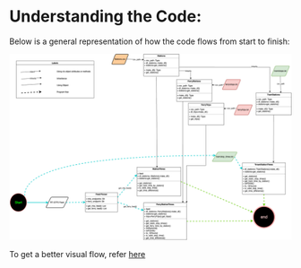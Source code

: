 # Understanding the Code:


Below is a general representation of how the code flows from start to finish:

![program flow](./diagrams/programFlow.png)

To get a better visual flow, refer [here](https://viewer.diagrams.net/?tags=%7B%7D&highlight=00000F&edit=_blank&layers=1&nav=1&title=CitizenProjectMTA.drawio#R7V1bl6K4Fv41rjXnQVdCuD5WVVd1zazu091TNWd6nlyoUZlCcIC6za8%2FCSRASFTKAkRLX5QICdmXL3vv7CQDdLV6%2BRy56%2BXXcIb9gQZmLwP0aaBpCOmIfNGS16wEapqVlSwib8bKioI771%2FMCgErffRmOBZuTMLQT7y1WDgNgwBPE6HMjaLwWbxtHvpiq2t3gaWCu6nry6V%2FerNkmZXaBijKb7G3WPKWIWD%2FTNzpwyIKHwPW3kBD8%2FST%2Fb1yeV3s%2FnjpzsLnUhG6HqCrKAyT7Nfq5Qr7lLicbNlzNxv%2Bzd87wkFS54Hb6xvj%2Btb1x9bFt%2FDrP%2Bv%2FPsQPQ2Swl0teOUHwjNCHXQZhQL4u015iWg8gV2GULMNFGLj%2BlzBck0JICv%2FGSfLKuOs%2BJiEpWiYrn%2F2LX7zkZ%2Bn3X7SqkcGuPr2wmtOLV34RJNHrz%2FJF6Sl6WTyWXvHnZm68TN%2BVNhYnUfiQMxblJVehH0ZpfxEAV%2BRD%2Fpn74fNF4BHGeWHAnpeJzOgeh4%2FRFG%2BhLJdlN1rgZMt9WnYfpXqpAcbCzzhcYdI5ckOEffJiT6LUukz4F%2Fl9hQCQH0wG3iAPrN4n139kLf1%2BP%2Fx8f3NHCm8wIWtVWohUr%2BlPQiLX97EfLiJ3JTJf5AHp2%2BUaRx55XxxVH%2Fxe%2FHH5vPQSfLd2Uyo%2FE%2FQRBJFW7EZTJnGQ1hpnv8FIQ9s494SjBL9spTX7d6hZTD04uEHdGrGi5wIsINeiZQkoTI3f2TiTkHlApdX201ptl9pu1ssdCt2s2mo11RbpvdJbZEmKS95%2FvErc8Zyo7S%2F%2FUUrMF3dChnOB6a7vLSgVp4RyqRpSdfHIcHnB%2Flh5s5mfyhcmCudO0vooA9ehFyRpv4zLgfFJyYWt4iwpZj7os1aEgVOpsGAEHQcJOssYWpsNrPLvtDelmitPhPN5TOSjyrb8lfbnJDc8ej0ijwBAFf0G9g4FT69KAH%2BUWm%2F3SusNebimWj%2FHUfTaf73nkt6I3gMD2oLeD9%2Bp%2BO1ruiYxb6CZfkJJKrDM%2FOeR%2BgiXKyKdHmHFBVi%2F5JfDhCr8hZ4WETImQ8bJi5yTRQ3k14J9p%2B1MeEFm2oHvbhSTR9i%2FpFOT6hOkbF0tW0b0dbljx9uCm5t9S%2Fd8PE%2Fy%2FqmqpD%2FdFTUOg0lMv%2BiYh4MZE0vWZLx2A2WrhRc3nGYodEH5FniJ5%2FrqJtM77pIynbLqd5Oq0Z433zOZmBv6mCEMp7KKIn2XkrJ11AIpCfCm93zx4uQDy4k0GqmIUup9ZayqjkEp1uVDVdbxy5DcRa0BUjL3KAJfzsMgKTuG9PrGXXk%2BHRpusf%2BEaa3i%2BKfyNptwIXVQ8SB5OKjsPzpA9h8hbMt91I4v5rPTe9zf9NNrmn5Gryw%2FjftMhfEwjZ%2FGaxp07K%2FFxyXv%2FRYfcfQMB%2FbdwtMlJt0lqcMSjwi3JEb1NpbmU%2Bm5zMcJ7q4xpKCoW%2FLgbm6urhynGfjMQZDBJwIK9AQK9DRBW4oHJbaVwbPAyeuitC0stWq768ixyoBK%2FSWIdkCq0l%2FfH2eNmjjbLw9bk1X412BJgTLuM85uUrS9ImoaECNqR%2BBZawdV0hEAlmj0OKi%2BpupVTdX20lTaQPfaC%2FsVFteQWn29pNfqyyNDDZhJmqObgvbqfVdevdsAOFE5o6ytRHuRWVdbdUMYV2lcfK8w%2BGGUtWdzWNw56EE8lJvpRx4KLVzClqKg96%2FEYfm44a3ZfBxzSaFtgpX7gMezOZ126aj30quWXohG3%2Fjl9lfqmdwyMrYYl%2F3ggltHMk4uFovA7mBCnpYohGJRW9EE3Tqko1JK5vmr9NdOq8eBgtGzj8Gzv3Fj1zVuGg8kpI9eRJH7WrqBTzNuShwxeGYOEzrDBhWpyWps1IS2%2B2NJ3dDZn7M5dTanzubU2Zw6VcH9kOaUwc0nHlgyDm5OaU63oaMBevvMtmg7tTmz7dS0lPo148KF48hmtp2mQrZ0xgWIIdvez3M7EsvSpB%2BKkgTX4lHykki86%2B1kd2U6e25P8XQ6UKQqT2yDYl4jYGpZu8EUqsC0iYnu8R%2Bffqx%2B%2FHCMFfhd%2B99F%2FPVxCYdw%2Bxxa82H4vVxRixJVnC4D%2Bg5E3eKQVjBwz5VfipQiNYk3IME71ypAYOVrj165eDkjp%2FSxxTqzLrFqmocHKE%2BiH8wfvSdgcXZHz%2B7o2R09u6OnKrgf0h11KhaUgQ7ujqLtuYJ9MaGAbEJ1nBsIrZquas%2FSixBP1DkqXxVt0q291t1Z0Om7ewrlxdEJdTZPwT2dGdie6QOFe2prE2SazYArBKaIrsg6uH%2Fa31UsEitM8%2BoKAElkKDuFZc5B%2BNsjHd%2FTWlQrnHPYTlHaHIihRMvZH7Yb8XxRbc%2FXbsXztQxRSiG0K%2BKXvVlrni7qkafLvNx7wuzj83RBeV3mKdvqkpN5lxvuo7O%2FeWTMbKHxjVRXtTuJTsTNBbTbxEbzgnFC8Gs8eeVE2EmDY%2B2xF4%2FJqOHNxtQmTXt9sl1NmUvZOvPmc0zMjOlb%2B3py0QvNFAP2jsK%2Bzm1pIXphtWZgH3KXsYMb2Ar72rTyxR6Hsq8VyY8Hta812xmZxcfq1tjuaZrj2eLutZEmWdxCiuoRm92NS0QSZZvwpgS6pxeEOplllv7urzyffYAdcHME1AZ5t6eFTby7%2F8fc22yrpI%2Fj8fyJ8QMOZifbwyT8%2Fu3u158n3L8x1G6J1Xq6anl2yz%2ByW15dMlhMKJT9ckOx%2FXe%2B7X%2FzawbtrX5562sG90gyeNN6wf3dY34WxbGsDTQtcWMdq3qCw477HXP7%2FUZl0rZyv7j2UNFaNYvU1mlUpPhoIj1aziLV5b1c9kHX5tz91CMqAeGkzkBwcD%2F%2FnEPacbCBe9FSWKGep9YzgTknb7YsMTvjKydnZBnVzE1HYWN1vC%2BDnFzU0qrBusepdLdsUK%2B7Iy4fkHuSjKkf5Za4emNb4tKFg7ByYBE%2FtqS%2FuZm6nDHF1w6mKHjUyZndrB20K3uMm6pNcjvNzex2GXYXh8q97dQ4eRZaiZQ78VlJ3Nq58h2BsfIl80MP3xKkmD5GT7metSMeW4VjM5PrnT8kpBq0y3H1rP9BohhDHUAxzACa3eJoG00UwQBqySqtdvrHMMNraq5rQDL%2FwTTnfVFIpGA%2Bp12q2vR3hCHlcyyyhjeY6aRLZDTDlUGKjWMxrYnOQGN5DMlCLSrppG8FijFEYUFIwrbZeNAdcRCBUIMj25YHEqAIdkKIRlYDx1WopXr7HmmHXEXVXh5Sg%2BjR2ipzaI9Q6VOJlGugYl00lw20pZv9CA%2FeR8Uq8yPMBjqt7Akp36e8BcCGdJ%2BeJFZIVDun4x9YmM6pOB8kFYcuEP0wmTjnPJWj7%2BI5T%2BXI81Te5b7ZFe%2FN0QuHbFemCrTNkdaa84b6HwocCsd2sPkVmE%2B4HPg462Z8QFg3hPReZ%2FF90iKfZ13aqCGzOo56QqD2bg3vQgMLimhgK5LWIF%2FKU4YCo00k2Lxap3bETh5q1BG7%2BXxKPvL4gYNZaUDYP15H6jlotM4xqqlZRbilzGOk4HEjk%2BbqmL%2Bsvekcq3zUVvzsrXw3hf5GYpeVZWlIl2mhqxZPNpKkqaaF1sm4V2OI2MKqxmOCmiiU1fWAGxIE5dCiXqmn20ii4tC4cPI3nsrDTmdpBLWzA%2BrwXtuqTb07WVfdCfmwsD9iL1hQwlDAAZxjwE2SyJs8JjgtpaEw0vYynMmoRMO97TGSKi%2BzDaA0PihO0mVFtfDxTTrOdRWJoKnLcz25TJUxs73ho5v15j2DzAoXINgXM6tLszueftHkCdnDn7TZKGyapwCbshHOuESjKGdEFFRIkYZqdwqI3aRR9RwQdTSquKR7QyIyq1W1DIqK%2FUG5lfJNbVF%2BbI2Dij17nS5VDnUTrtyRHdJzjXQq1N9bH23UrTbKqcbfoyxSqIE0tH%2FWRoE%2Fij2oGtJGchmFNDRX8Ddy18uv4Ywahdf%2FBw%3D%3D)